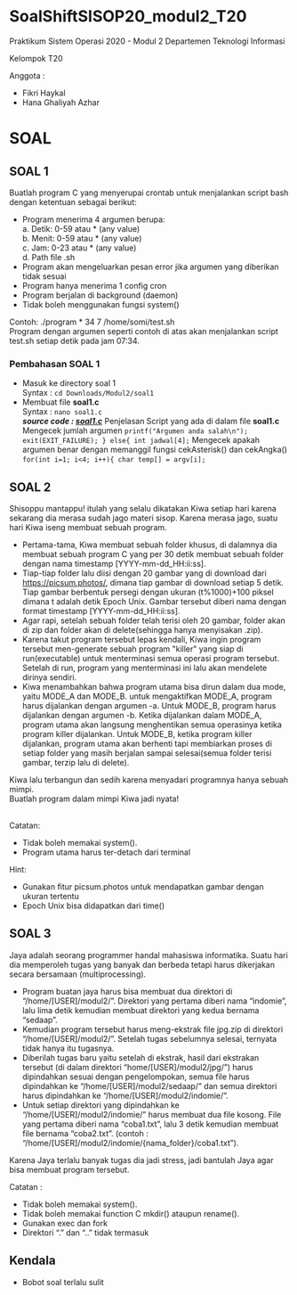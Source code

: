 # SoalShiftSISOP20_modul2_T20
Praktikum Sistem Operasi 2020 - Modul 2
Departemen Teknologi Informasi

Kelompok T20

Anggota :
- Fikri Haykal
- Hana Ghaliyah Azhar

# SOAL
## SOAL 1
Buatlah program C yang menyerupai crontab untuk menjalankan script bash dengan
ketentuan sebagai berikut: <br />
- Program menerima 4 argumen berupa: <br />
a. Detik: 0-59 atau * (any value) <br />
b. Menit: 0-59 atau * (any value) <br />
c. Jam: 0-23 atau * (any value) <br />
d. Path file .sh <br />
- Program akan mengeluarkan pesan error jika argumen yang diberikan tidak
sesuai <br />
- Program hanya menerima 1 config cron <br />
- Program berjalan di background (daemon) <br />
- Tidak boleh menggunakan fungsi system() <br />

Contoh: ./program \* 34 7 /home/somi/test.sh <br />
Program dengan argumen seperti contoh di atas akan menjalankan script test.sh setiap detik pada jam 07:34. <br />

### Pembahasan SOAL 1
- Masuk ke directory soal 1 <br />
Syntax : `cd Downloads/Modul2/soal1`
- Membuat file <b>soal1.c</b> <br />
Syntax : `nano soal1.c` <br />
___source code : [soal1.c](https://github.com/fikrihaykal/SoalShiftSISOP20_modul2_T20/blob/master/soal1/soal1.c)___
Penjelasan Script yang ada di dalam file <b>soal1.c</b> <br />
Mengecek jumlah argumen
`printf("Argumen anda salah\n");
        exit(EXIT_FAILURE);
} else{
        int jadwal[4];`
Mengecek apakah argumen benar dengan memanggil fungsi cekAsterisk() dan cekAngka()
`for(int i=1; i<4; i++){
        	char temp[] = argv[i];`

## SOAL 2
Shisoppu mantappu! itulah yang selalu dikatakan Kiwa setiap hari karena sekarang dia merasa sudah jago materi sisop. Karena merasa jago, suatu hari Kiwa iseng membuat sebuah program. <br />
- Pertama-tama, Kiwa membuat sebuah folder khusus, di dalamnya dia membuat sebuah program C yang per 30 detik membuat sebuah folder dengan nama timestamp [YYYY-mm-dd_HH:ii:ss]. <br />
- Tiap-tiap folder lalu diisi dengan 20 gambar yang di download dari https://picsum.photos/, dimana tiap gambar di download setiap 5 detik. Tiap gambar berbentuk persegi dengan ukuran (t%1000)+100 piksel dimana t adalah detik Epoch Unix. Gambar tersebut diberi nama dengan format timestamp [YYYY-mm-dd_HH:ii:ss]. <br />
- Agar rapi, setelah sebuah folder telah terisi oleh 20 gambar, folder akan di zip dan folder akan di delete(sehingga hanya menyisakan .zip). <br />
- Karena takut program tersebut lepas kendali, Kiwa ingin program tersebut men-generate sebuah program "killer" yang siap di run(executable) untuk menterminasi semua operasi program tersebut. Setelah di run, program yang menterminasi ini lalu akan mendelete dirinya sendiri. <br />
- Kiwa menambahkan bahwa program utama bisa dirun dalam dua mode, yaitu MODE_A dan MODE_B. untuk mengaktifkan MODE_A, program harus dijalankan dengan argumen -a. Untuk MODE_B, program harus dijalankan dengan argumen -b. Ketika dijalankan dalam MODE_A, program utama akan langsung menghentikan semua operasinya ketika program killer dijalankan. Untuk MODE_B, ketika program killer dijalankan, program utama akan berhenti tapi membiarkan proses di setiap folder yang masih berjalan sampai selesai(semua folder terisi gambar, terzip lalu di delete).<br />

Kiwa lalu terbangun dan sedih karena menyadari programnya hanya sebuah mimpi. <br />
Buatlah program dalam mimpi Kiwa jadi nyata! <br /> <br />

Catatan: <br />
- Tidak boleh memakai system().
- Program utama harus ter-detach dari terminal <br />

Hint: <br />
- Gunakan fitur picsum.photos untuk mendapatkan gambar dengan ukuran
tertentu
- Epoch Unix bisa didapatkan dari time()


## SOAL 3
Jaya adalah seorang programmer handal mahasiswa informatika. Suatu hari dia memperoleh tugas yang banyak dan berbeda tetapi harus dikerjakan secara bersamaan (multiprocessing). <br />
- Program buatan jaya harus bisa membuat dua direktori di “/home/[USER]/modul2/”. Direktori yang pertama diberi nama “indomie”, lalu
lima detik kemudian membuat direktori yang kedua bernama “sedaap”.
- Kemudian program tersebut harus meng-ekstrak file jpg.zip di direktori “/home/[USER]/modul2/”. Setelah tugas sebelumnya selesai, ternyata tidak hanya itu tugasnya.
- Diberilah tugas baru yaitu setelah di ekstrak, hasil dari ekstrakan tersebut (di dalam direktori “home/[USER]/modul2/jpg/”) harus dipindahkan sesuai dengan pengelompokan, semua file harus dipindahkan ke “/home/[USER]/modul2/sedaap/” dan semua direktori harus dipindahkan ke “/home/[USER]/modul2/indomie/”.
- Untuk setiap direktori yang dipindahkan ke “/home/[USER]/modul2/indomie/” harus membuat dua file kosong. File yang pertama diberi nama “coba1.txt”, lalu 3 detik kemudian membuat file bernama “coba2.txt”. (contoh : “/home/[USER]/modul2/indomie/{nama_folder}/coba1.txt”). <br />

Karena Jaya terlalu banyak tugas dia jadi stress, jadi bantulah Jaya agar bisa membuat
program tersebut. <br />

Catatan : <br />
- Tidak boleh memakai system().
- Tidak boleh memakai function C mkdir() ataupun rename().
- Gunakan exec dan fork
- Direktori “.” dan “..” tidak termasuk


## Kendala
- Bobot soal terlalu sulit

